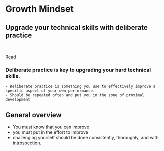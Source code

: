 # Growth Mindset


## Upgrade your technical skills with deliberate practice 
<br>

[Read](https://web.archive.org/web/20160616225417/http://www.happybearsoftware.com/upgrade-your-technical-skills-with-deliberate-practice)<br>

 ### Deliberate practice is key to upgrading your hard technical skills. 
    - Deliberate practice is something you use to effectively improve a specific aspect of your own performance. 
    - Should be repeated often and put you in the zone of proximal development

## General overview 
- You must know that you can improve
- you must put in the effort to improve
- challenging yourself should be done consistently, thoroughly, and with introspection. 